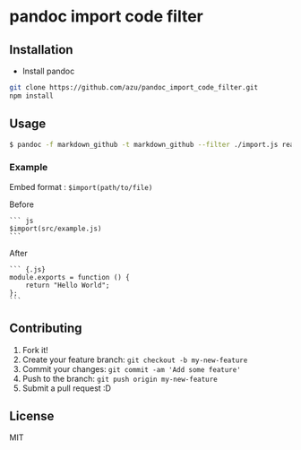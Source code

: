 # pandoc import code filter

## Installation

* Install pandoc

``` sh
git clone https://github.com/azu/pandoc_import_code_filter.git
npm install
```

## Usage

``` sh
$ pandoc -f markdown_github -t markdown_github --filter ./import.js readme.md
```

### Example

Embed format : `$import(path/to/file)`

Before

    ``` js
    $import(src/example.js)
    ```

After

    ``` {.js}
    module.exports = function () {
        return "Hello World";
    };
    ```

## Contributing

1. Fork it!
2. Create your feature branch: `git checkout -b my-new-feature`
3. Commit your changes: `git commit -am 'Add some feature'`
4. Push to the branch: `git push origin my-new-feature`
5. Submit a pull request :D

## License

MIT
